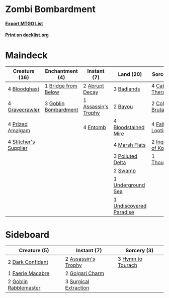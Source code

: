 # Zombi Bombardment

#### [Export MTGO List](../collection/Zombi%20Bombardment/Zombi%20Bombardment.txt)
#### [Print on decklist.org](http://decklist.org/?deckmain=2%09Abrupt%20Decay%0A1%09Assassin's%20Trophy%0A3%09Badlands%0A2%09Bayou%0A4%09Bloodghast%0A4%09Bloodstained%20Mire%0A1%09Bridge%20from%20Below%0A4%09Cabal%20Therapy%0A2%09Collective%20Brutality%0A4%09Entomb%0A4%09Faithless%20Looting%0A3%09Goblin%20Bombardment%0A4%09Gravecrawler%0A2%09Inquisition%20of%20Kozilek%0A4%09Marsh%20Flats%0A3%09Polluted%20Delta%0A4%09Prized%20Amalgam%0A4%09Stitcher's%20Supplier%0A2%09Swamp%0A1%09Thoughtseize%0A1%09Underground%20Sea%0A1%09Undiscovered%20Paradise&deckside=2%09Assassin's%20Trophy%0A2%09Dark%20Confidant%0A1%09Faerie%20Macabre%0A2%09Goblin%20Rabblemaster%0A2%09Golgari%20Charm%0A3%09Hymn%20to%20Tourach%0A3%09Surgical%20Extraction)
# Maindeck

|                                         Creature (16)                                          |                                        Enchantment (4)                                        |                                         Instant (7)                                          |                                           Land (20)                                            |                                           Sorcery (13)                                            |
|------------------------------------------------------------------------------------------------|-----------------------------------------------------------------------------------------------|----------------------------------------------------------------------------------------------|------------------------------------------------------------------------------------------------|---------------------------------------------------------------------------------------------------|
|4 [Bloodghast](http://gatherer.wizards.com/Pages/Card/Details.aspx?multiverseid=438648)         |1 [Bridge from Below](http://gatherer.wizards.com/Pages/Card/Details.aspx?multiverseid=136054) |2 [Abrupt Decay](http://gatherer.wizards.com/Pages/Card/Details.aspx?multiverseid=456061)     |3 [Badlands](http://gatherer.wizards.com/Pages/Card/Details.aspx?multiverseid=878)              |4 [Cabal Therapy](http://gatherer.wizards.com/Pages/Card/Details.aspx?multiverseid=413625)         |
|4 [Gravecrawler](http://gatherer.wizards.com/Pages/Card/Details.aspx?multiverseid=409635)       |3 [Goblin Bombardment](http://gatherer.wizards.com/Pages/Card/Details.aspx?multiverseid=376349)|1 [Assassin's Trophy](http://gatherer.wizards.com/Pages/Card/Details.aspx?multiverseid=452902)|2 [Bayou](http://gatherer.wizards.com/Pages/Card/Details.aspx?multiverseid=879)                 |2 [Collective Brutality](http://gatherer.wizards.com/Pages/Card/Details.aspx?multiverseid=414380)  |
|4 [Prized Amalgam](http://gatherer.wizards.com/Pages/Card/Details.aspx?multiverseid=410014)     |                                                                                               |4 [Entomb](http://gatherer.wizards.com/Pages/Card/Details.aspx?multiverseid=413629)           |4 [Bloodstained Mire](http://gatherer.wizards.com/Pages/Card/Details.aspx?multiverseid=405094)  |4 [Faithless Looting](http://gatherer.wizards.com/Pages/Card/Details.aspx?multiverseid=389512)     |
|4 [Stitcher's Supplier](http://gatherer.wizards.com/Pages/Card/Details.aspx?multiverseid=447257)|                                                                                               |                                                                                              |4 [Marsh Flats](http://gatherer.wizards.com/Pages/Card/Details.aspx?multiverseid=405101)        |2 [Inquisition of Kozilek](http://gatherer.wizards.com/Pages/Card/Details.aspx?multiverseid=416897)|
|                                                                                                |                                                                                               |                                                                                              |3 [Polluted Delta](http://gatherer.wizards.com/Pages/Card/Details.aspx?multiverseid=405104)     |1 [Thoughtseize](http://gatherer.wizards.com/Pages/Card/Details.aspx?multiverseid=438676)          |
|                                                                                                |                                                                                               |                                                                                              |2 [Swamp](http://gatherer.wizards.com/Pages/Card/Details.aspx?multiverseid=439858)              |                                                                                                   |
|                                                                                                |                                                                                               |                                                                                              |1 [Underground Sea](http://gatherer.wizards.com/Pages/Card/Details.aspx?multiverseid=886)       |                                                                                                   |
|                                                                                                |                                                                                               |                                                                                              |1 [Undiscovered Paradise](http://gatherer.wizards.com/Pages/Card/Details.aspx?multiverseid=3755)|                                                                                                   |


# Sideboard

|                                          Creature (5)                                          |                                          Instant (7)                                           |                                        Sorcery (3)                                         |
|------------------------------------------------------------------------------------------------|------------------------------------------------------------------------------------------------|--------------------------------------------------------------------------------------------|
|2 [Dark Confidant](http://gatherer.wizards.com/Pages/Card/Details.aspx?multiverseid=397731)     |2 [Assassin's Trophy](http://gatherer.wizards.com/Pages/Card/Details.aspx?multiverseid=452902)  |3 [Hymn to Tourach](http://gatherer.wizards.com/Pages/Card/Details.aspx?multiverseid=413634)|
|1 [Faerie Macabre](http://gatherer.wizards.com/Pages/Card/Details.aspx?multiverseid=201822)     |2 [Golgari Charm](http://gatherer.wizards.com/Pages/Card/Details.aspx?multiverseid=405245)      |                                                                                            |
|2 [Goblin Rabblemaster](http://gatherer.wizards.com/Pages/Card/Details.aspx?multiverseid=438486)|3 [Surgical Extraction](http://gatherer.wizards.com/Pages/Card/Details.aspx?multiverseid=397706)|                                                                                            |

